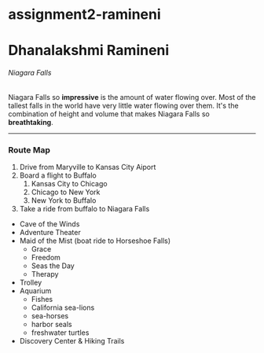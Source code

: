 # assignment2-ramineni

# Dhanalakshmi Ramineni

###### Niagara Falls 

Niagara Falls so **impressive** is the amount of water flowing over. Most of the tallest falls in the world have very little water flowing over them. It's the combination of height and volume that makes Niagara Falls so **breathtaking**. 

---

### Route Map

1. Drive from Maryville to Kansas City Aiport
2. Board a flight to Buffalo
   1. Kansas City to Chicago
   2. Chicago to New York   
   3. New York to Buffalo
3. Take a ride from buffalo to Niagara Falls

* Cave of the Winds 
* Adventure Theater
* Maid of the Mist (boat ride to Horseshoe Falls)
  * Grace
  * Freedom
  * Seas the Day
  * Therapy
* Trolley
* Aquarium
  * Fishes
  * California sea-lions
  * sea-horses
  * harbor seals
  * freshwater turtles
* Discovery Center & Hiking Trails

 

